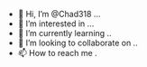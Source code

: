 - 👋 Hi, I’m @Chad318 ...
- 👀 I’m interested in ...
- 🌱 I’m currently learning ..
- 💞️ I’m looking to collaborate on ..
- 📫 How to reach me .

<!---
Chad318/Chad318 is a ✨ special ✨ repository because its `README.md` (this file) appears on your GitHub profile.
You can click the Preview link to take a look at your changes.
--->
